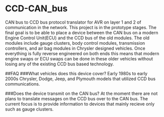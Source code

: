 # CCD-CAN_bus
CAN bus to CCD bus protocol translator for AVR on layer 1 and 2 of communication in the network.  This project is in the prototype stages.  The final goal is to be able to place a device between the CAN bus on a modern Engine Control Unit(ECU) and the CCD bus of the old modules.  The old modules include gauge clusters, body control modules, transmission controllers, and air bag modules in Chrysler designed vehicles.  Once everything is fully reverse engineered on both ends this means that modern engine swaps or ECU swaps can be done in these older vehicles without losing any of the existing CCD bus based technology.

##FAQ
###What vehicles does this device cover?
Early 1980s to early 2000s Chrysler, Dodge, Jeep, and Plymouth models that utilized CCD bus communications.

###Does the device transmit on the CAN bus?
At the moment there are not plans to translate messages on the CCD bus over to the CAN bus.  The current focus is to provide information to devices that mainly recieve only such as gauge clusters.